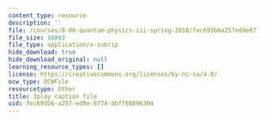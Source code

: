 ```yaml
---
content_type: resource
description: ''
file: /courses/8-06-quantum-physics-iii-spring-2018/fec693b6a257ed9e8774dbff60896304_eRFQL3o4DO4.srt
file_size: 16863
file_type: application/x-subrip
hide_download: true
hide_download_original: null
learning_resource_types: []
license: https://creativecommons.org/licenses/by-nc-sa/4.0/
ocw_type: OCWFile
resourcetype: Other
title: 3play caption file
uid: fec693b6-a257-ed9e-8774-dbff60896304
---
```

